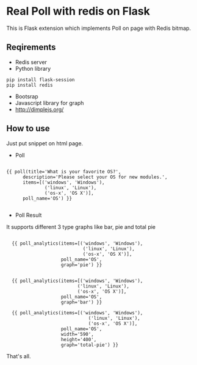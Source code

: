 # Real Poll with redis on Flask

This is Flask extension which implements Poll on page with Redis bitmap.


## Reqirements

* Redis server
* Python library
~~~
pip install flask-session
pip install redis
~~~
* Bootsrap
* Javascript library for graph
* http://dimplejs.org/

## How to use
Just put snippet on html page.

* Poll

~~~

{{ poll(title='What is your favorite OS?',
      description='Please select your OS for new modules.',
      items=[('windows', 'Windows'),
              ('linux', 'Linux'),
              ('os-x', 'OS X')],
      poll_name='OS') }}


~~~

* Poll Result

It supports different 3 type graphs like bar, pie and total pie

~~~

  {{ poll_analytics(items=[('windows', 'Windows'),
                            ('linux', 'Linux'),
                            ('os-x', 'OS X')],
                    poll_name='OS',
                    graph='pie') }}


  {{ poll_analytics(items=[('windows', 'Windows'),
                          ('linux', 'Linux'),
                          ('os-x', 'OS X')],
                    poll_name='OS',
                    graph='bar') }}

  {{ poll_analytics(items=[('windows', 'Windows'),
                              ('linux', 'Linux'),
                              ('os-x', 'OS X')],
                    poll_name='OS',
                    width='590',
                    height='400',
                    graph='total-pie') }}

~~~


That's all.